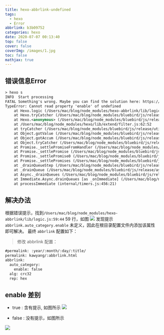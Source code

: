 ```yaml
---
title: hexo-abbrlink-undefined
tags:
  - hexo
  - Error
abbrlink: b3b09752
categories: hexo
date: 2020-07-07 00:13:40
top: false
cover: false
coverImg: /images/1.jpg
toc: false
mathjax: true
---
```


## 错误信息Error
```xml
> hexo s
INFO  Start processing
FATAL Something's wrong. Maybe you can find the solution here: https://hexo.io/docs/troubleshooting.html
TypeError: Cannot read property 'enable' of undefined
    at Hexo.logic (/Users/mac/blog/node_modules/hexo-abbrlink/lib/logic.js:59:44)
    at Hexo.tryCatcher (/Users/mac/blog/node_modules/bluebird/js/release/util.js:16:23)
    at Hexo.<anonymous> (/Users/mac/blog/node_modules/bluebird/js/release/method.js:15:34)
    at /Users/mac/blog/node_modules/hexo/lib/extend/filter.js:62:52
    at tryCatcher (/Users/mac/blog/node_modules/bluebird/js/release/util.js:16:23)
    at Object.gotValue (/Users/mac/blog/node_modules/bluebird/js/release/reduce.js:166:18)
    at Object.gotAccum (/Users/mac/blog/node_modules/bluebird/js/release/reduce.js:155:25)
    at Object.tryCatcher (/Users/mac/blog/node_modules/bluebird/js/release/util.js:16:23)
    at Promise._settlePromiseFromHandler (/Users/mac/blog/node_modules/bluebird/js/release/promise.js:547:31)
    at Promise._settlePromise (/Users/mac/blog/node_modules/bluebird/js/release/promise.js:604:18)
    at Promise._settlePromise0 (/Users/mac/blog/node_modules/bluebird/js/release/promise.js:649:10)
    at Promise._settlePromises (/Users/mac/blog/node_modules/bluebird/js/release/promise.js:729:18)
    at _drainQueueStep (/Users/mac/blog/node_modules/bluebird/js/release/async.js:93:12)
    at _drainQueue (/Users/mac/blog/node_modules/bluebird/js/release/async.js:86:9)
    at Async._drainQueues (/Users/mac/blog/node_modules/bluebird/js/release/async.js:102:5)
    at Immediate.Async.drainQueues [as _onImmediate] (/Users/mac/blog/node_modules/bluebird/js/release/async.js:15:14)
    at processImmediate (internal/timers.js:456:21)
```

## 解决办法
根据错误提示，找到`/Users/mac/blog/node_modules/hexo-abbrlink/lib/logic.js:59:44` 59 行，如图
![](https://imgconvert.csdnimg.cn/aHR0cHM6Ly9naXRlZS5jb20vS2F3WWFuZy9pbWFnZS9yYXcvbWFzdGVyL2ltZy8yMDIwMDcwNzAwMDYxNy5wbmc?x-oss-process=image/format,png)
发现提示 `abbrlink.auto_category.enable` 未定义，因此在根目录配置文件内添加该属性即可解决。
最终 `abbrlink` 配置如下：
> 修改 abbrlink 配置：
```xml
#permalink: :year/:month/:day/:title/
permalink: kawyang/:abbrlink.html
abbrlink: 
  auto_category: 
    enable: false
  alg: crc32
  rep: hex
```

## enable 差别

- true : 含有提示, 如图所示
![](https://gitee.com/KawYang/image/raw/master/img/20200707001755.png)

- false : 没有提示，如图所示

![](https://gitee.com/KawYang/image/raw/master/img/20200707001913.png)
